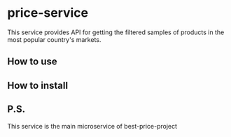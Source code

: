 # price-service
This service provides API for getting the filtered samples of products in the most popular country's markets.

## How to use

## How to install

## P.S.
This service is the main microservice of best-price-project
